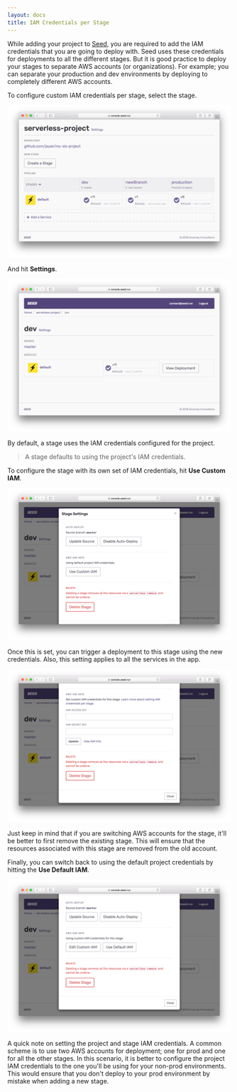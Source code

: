 ```yaml
---
layout: docs
title: IAM Credentials per Stage
---
```


While adding your project to [Seed](/), you are required to add the IAM credentials that you are going to deploy with. Seed uses these credentials for deployments to all the different stages. But it is good practice to deploy your stages to separate AWS accounts (or organizations). For example; you can separate your production and dev environments by deploying to completely different AWS accounts.

To configure custom IAM credentials per stage, select the stage.

![Select stage](/assets/docs/custom-iam-credentials-per-stage/select-stage.png)

And hit **Settings**.

![Select stage settings](/assets/docs/custom-iam-credentials-per-stage/select-stage-settings.png)

By default, a stage uses the IAM credentials configured for the project.

> A stage defaults to using the project's IAM credentials.

To configure the stage with its own set of IAM credentials, hit **Use Custom IAM**.

![Custom IAM per stage panel](/assets/docs/custom-iam-credentials-per-stage/custom-iam-per-stage-panel.png)

Once this is set, you can trigger a deployment to this stage using the new credentials. Also, this setting applies to all the services in the app.

![Set Custom IAM for stage](/assets/docs/custom-iam-credentials-per-stage/set-custom-iam-for-stage.png)

Just keep in mind that if you are switching AWS accounts for the stage, it'll be better to first remove the existing stage. This will ensure that the resources associated with this stage are removed from the old account.

Finally, you can switch back to using the default project credentials by hitting the **Use Default IAM**.

![Use default IAM for stage](/assets/docs/custom-iam-credentials-per-stage/use-default-iam-for-stage.png)

A quick note on setting the project and stage IAM credentials. A common scheme is to use two AWS accounts for deployment; one for prod and one for all the other stages. In this scenario, it is better to configure the project IAM credentials to the one you'll be using for your non-prod environments. This would ensure that you don't deploy to your prod environment by mistake when adding a new stage.
